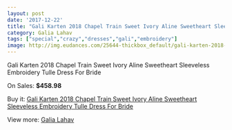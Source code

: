 ```yaml
---
layout: post
date: '2017-12-22'
title: "Gali Karten 2018 Chapel Train Sweet Ivory Aline Sweetheart Sleeveless Embroidery Tulle Dress For Bride"
category: Galia Lahav
tags: ["special","crazy","dresses","gali","embroidery"]
image: http://img.eudances.com/25644-thickbox_default/gali-karten-2018-chapel-train-sweet-ivory-aline-sweetheart-sleeveless-embroidery-tulle-dress-for-bride.jpg
---
```

Gali Karten 2018 Chapel Train Sweet Ivory Aline Sweetheart Sleeveless Embroidery Tulle Dress For Bride

On Sales: **$458.98**
<a href="https://www.eudances.com/en/galia-lahav/8538-gali-karten-2018-chapel-train-sweet-ivory-aline-sweetheart-sleeveless-embroidery-tulle-dress-for-bride.html"><amp-img layout="responsive" width="600" height="600" src="//img.eudances.com/25644-thickbox_default/gali-karten-2018-chapel-train-sweet-ivory-aline-sweetheart-sleeveless-embroidery-tulle-dress-for-bride.jpg" alt="Gali Karten 2018 Chapel Train Sweet Ivory Aline Sweetheart Sleeveless Embroidery Tulle Dress For Bride 0" /></a>
<a href="https://www.eudances.com/en/galia-lahav/8538-gali-karten-2018-chapel-train-sweet-ivory-aline-sweetheart-sleeveless-embroidery-tulle-dress-for-bride.html"><amp-img layout="responsive" width="600" height="600" src="//img.eudances.com/25648-thickbox_default/gali-karten-2018-chapel-train-sweet-ivory-aline-sweetheart-sleeveless-embroidery-tulle-dress-for-bride.jpg" alt="Gali Karten 2018 Chapel Train Sweet Ivory Aline Sweetheart Sleeveless Embroidery Tulle Dress For Bride 1" /></a>
<a href="https://www.eudances.com/en/galia-lahav/8538-gali-karten-2018-chapel-train-sweet-ivory-aline-sweetheart-sleeveless-embroidery-tulle-dress-for-bride.html"><amp-img layout="responsive" width="600" height="600" src="//img.eudances.com/25647-thickbox_default/gali-karten-2018-chapel-train-sweet-ivory-aline-sweetheart-sleeveless-embroidery-tulle-dress-for-bride.jpg" alt="Gali Karten 2018 Chapel Train Sweet Ivory Aline Sweetheart Sleeveless Embroidery Tulle Dress For Bride 2" /></a>
<a href="https://www.eudances.com/en/galia-lahav/8538-gali-karten-2018-chapel-train-sweet-ivory-aline-sweetheart-sleeveless-embroidery-tulle-dress-for-bride.html"><amp-img layout="responsive" width="600" height="600" src="//img.eudances.com/25646-thickbox_default/gali-karten-2018-chapel-train-sweet-ivory-aline-sweetheart-sleeveless-embroidery-tulle-dress-for-bride.jpg" alt="Gali Karten 2018 Chapel Train Sweet Ivory Aline Sweetheart Sleeveless Embroidery Tulle Dress For Bride 3" /></a>
<a href="https://www.eudances.com/en/galia-lahav/8538-gali-karten-2018-chapel-train-sweet-ivory-aline-sweetheart-sleeveless-embroidery-tulle-dress-for-bride.html"><amp-img layout="responsive" width="600" height="600" src="//img.eudances.com/25645-thickbox_default/gali-karten-2018-chapel-train-sweet-ivory-aline-sweetheart-sleeveless-embroidery-tulle-dress-for-bride.jpg" alt="Gali Karten 2018 Chapel Train Sweet Ivory Aline Sweetheart Sleeveless Embroidery Tulle Dress For Bride 4" /></a>

Buy it: [Gali Karten 2018 Chapel Train Sweet Ivory Aline Sweetheart Sleeveless Embroidery Tulle Dress For Bride](https://www.eudances.com/en/galia-lahav/8538-gali-karten-2018-chapel-train-sweet-ivory-aline-sweetheart-sleeveless-embroidery-tulle-dress-for-bride.html "Gali Karten 2018 Chapel Train Sweet Ivory Aline Sweetheart Sleeveless Embroidery Tulle Dress For Bride")

View more: [Galia Lahav](https://www.eudances.com/en/119-galia-lahav "Galia Lahav")
